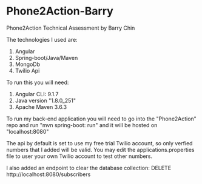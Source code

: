 # Phone2Action-Barry
Phone2Action Technical Assessment by Barry Chin

The technologies I used are:
1. Angular
2. Spring-boot/Java/Maven
4. MongoDb
5. Twilio Api

To run this you will need:
1. Angular CLI: 9.1.7
2. Java version "1.8.0_251"
3. Apache Maven 3.6.3

To run my back-end application you will need to go into the "Phone2Action" repo and run "mvn spring-boot: run" and it will be hosted on "localhost:8080"

The api by default is set to use my free trial Twilio account, so only verfied numbers that I added will be valid. 
You may edit the applications.properties file to user your own Twilio account to test other numbers.

I also added an endpoint to clear the database collection: DELETE http://localhost:8080/subscribers
